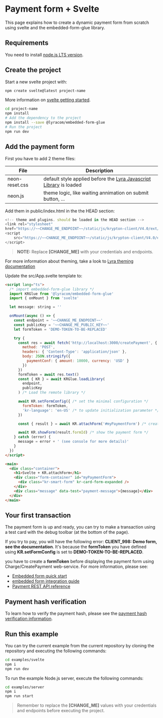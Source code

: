 # Payment form + Svelte

This page explains how to create a dynamic payment form from scratch using
svelte and the embedded-form-glue library.

## Requirements

You need to install [node.js LTS version](https://nodejs.org/en/).

## Create the project

Start a new svelte project with:

```bash
npm create svelte@latest project-name
```

More information on [svelte getting started](https://svelte.dev/docs#getting-started).

```bash
cd project-name
npm install
# Add the dependency to the project
npm install --save @lyracom/embedded-form-glue
# Run the project
npm run dev
```

## Add the payment form

First you have to add 2 theme files:

| File              | Description                                                                   |
| ----------------- | ----------------------------------------------------------------------------- |
| neon-reset.css    | default style applied before the [Lyra Javascript Library][js link] is loaded |
| neon.js           | theme logic, like waiting annimation on submit button, ...                    |

Add them in public/index.html in the the HEAD section:

```javascript
<!-- theme and plugins. should be loaded in the HEAD section -->
<link rel="stylesheet"
href="https://~~CHANGE_ME_ENDPOINT~~/static/js/krypton-client/V4.0/ext/neon-reset.css">
<script
    src="https://~~CHANGE_ME_ENDPOINT~~/static/js/krypton-client/V4.0/ext/neon.js">
</script>
```

> **NOTE:** Replace **[CHANGE_ME]** with your credentials and endpoints.

For more information about theming, take a look to [Lyra theming documentation][js themes]

Update the src/App.svelte template to:

```html
<script lang="ts">
  /* import embedded-form-glue library */
  import KRGlue from '@lyracom/embedded-form-glue'
  import { onMount } from 'svelte'

  let message: string = ''

  onMount(async () => {
    const endpoint = '~~CHANGE_ME_ENDPOINT~~'
    const publicKey = '~~CHANGE_ME_PUBLIC_KEY~~'
    let formToken = 'DEMO-TOKEN-TO-BE-REPLACED'

    try {
      const res = await fetch('http://localhost:3000/createPayment', {
        method: 'POST',
        headers: { 'Content-Type': 'application/json' },
        body: JSON.stringify({
          paymentConf: { amount: 10000, currency: 'USD' }
        })
      })
      formToken = await res.text()
      const { KR } = await KRGlue.loadLibrary(
        endpoint,
        publicKey
      ) /* Load the remote library */

      await KR.setFormConfig({ /* set the minimal configuration */
        formToken: formToken,
        'kr-language': 'en-US' /* to update initialization parameter */
      })

      const { result } = await KR.attachForm('#myPaymentForm') /* create a payment form */

      await KR.showForm(result.formId) /* show the payment form */
    } catch (error) {
      message = error + ' (see console for more details)'
    }
  })
</script>

<main>
  <div class="container">
    <h1>Svelte + KR.attachForm</h1>
    <div class="form-container" id="myPaymentForm">
      <div class="kr-smart-form" kr-card-form-expanded />
    </div>
    <div class="message" data-test="payment-message">{message}</div>
  </div>
</main>
```

## Your first transaction

The payment form is up and ready, you can try to make a transaction using
a test card with the debug toolbar (at the bottom of the page).

If you try to pay, you will have the following error: **CLIENT_998: Demo form, see the documentation**.
It's because the **formToken** you have defined using **KR.setFormConfig** is set to **DEMO-TOKEN-TO-BE-REPLACED**.

you have to create a **formToken** before displaying the payment form using Charge/CreatePayment web-service.
For more information, please see:

- [Embedded form quick start][js quick start]
- [embedded form integration guide][js integration guide]
- [Payment REST API reference][rest api]


## Payment hash verification

To learn how to verify the payment hash, please see the [payment hash verification information](../server/README.md).

## Run this example

You can try the current example from the current repository by cloning the repository and executing the following commands:

```bash
cd examples/svelte
npm i
npm run dev
```

To run the example Node.js server, execute the following commands:

```bash
cd examples/server
npm i
npm run start
```

> Remember to replace the **[CHANGE_ME]** values with your credentials and endpoints before executing the project.

[js link]: https://lyra.com/fr/doc/rest/V4.0/javascript
[js themes]: https://lyra.com/fr/doc/rest/V4.0/javascript/features/themes.html
[js quick start]: https://lyra.com/fr/doc/rest/V4.0/javascript/quick_start_js.html
[js integration guide]: https://lyra.com/fr/doc/rest/V4.0/javascript/guide/start.html
[rest api]: https://lyra.com/fr/doc/rest/V4.0/api/reference.html
